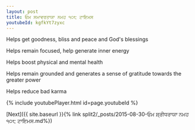 ```yaml
---
layout: post
title: ਓਮ ਸਮਾਵਰਤਾਯਾ ਨਮਹ ੧੦੮ ਟਾਇਮਸ
youtubeId: kgfkYt7zyxc
---
```

 
 
Helps get goodness, bliss and peace and God's blessings
 
Helps remain focused, help generate inner energy 
 
Helps boost physical and mental health 
 
Helps remain grounded and generates a sense of gratitude towards the greater power 
 
Helps reduce bad karma
 
 
 
 


{% include youtubePlayer.html id=page.youtubeId %}
 
[Next]({{ site.baseurl }}{% link  split2/_posts/2015-08-30-ਓਮ ਸ਼੍ਰੀਧਰਾਯਾ ਨਮਹ ੧੦੮ ਟਾਇਮਸ.md%})
 
